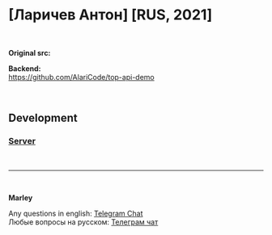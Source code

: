 # [Ларичев Антон] [RUS, 2021]

<br/>

**Original src:**

**Backend:**  
https://github.com/AlariCode/top-api-demo

<br/>

## Development

### [Server](./app/server/Readme.md)

<br/>

---

<br/>

**Marley**

Any questions in english: <a href="https://jsdev.org/chat/">Telegram Chat</a>  
Любые вопросы на русском: <a href="https://jsdev.ru/chat/">Телеграм чат</a>
